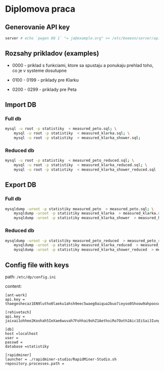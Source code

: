 # Diplomova praca

## Generovanie API key

```bash
server # echo `pwgen 80 1` "= ja@example.org" >> /etc/beeeon/server/apikeys.properties
```

## Rozsahy prikladov (examples)

* 0000 - priklad s funkciami, ktore sa spustaju a ponukaju prehlad toho, co je v systeme dosutupne

* 0100 - 0199 - priklady pre Klarku

* 0200 - 0299 - priklady pre Peta

## Import DB

### Full db

```bash
mysql -u root -p statistiky  < measured_peto.sql; \
	mysql -u root -p statistiky  < measured_klarka.sql; \
	mysql -u root -p statistiky  < measured_klarka_shower.sql;
```

### Reduced db

```bash
mysql -u root -p statistiky  < measured_peto_reduced.sql; \
	mysql -u root -p statistiky  < measured_klarka_reduced.sql; \
	mysql -u root -p statistiky  < measured_klarka_shower_reduced.sql
```

## Export DB

### Full db

```bash
mysqldump -uroot -p statistiky measured_peto  > measured_peto.sql; \
	mysqldump -uroot -p statistiky measured_klarka  > measured_klarka.sql; \
	mysqldump -uroot -p statistiky measured_klarka_shower  > measured_klarka_shower.sql
```

### Reduced db

```bash
mysqldump -uroot -p statistiky measured_peto_reduced  > measured_peto_reduced.sql; \
	mysqldump -uroot -p statistiky measured_klarka_reduced  > measured_klarka_reduced.sql; \
	mysqldump -uroot -p statistiky measured_klarka_shower_reduced  > measured_klarka_shower_reduced.sql
```

## Config file with keys

path: `/etc/dp/config.ini`

content:
```
[ant-work]
api.key = thaegeshecaz1EN9lutho0laeku1ahsh9eec5waeg0aiqua2buo7ieyoo0Shoow9ahpoosomie0weiqu

[rehivetech]
api.key = jaixai1ohhee2Koohah5IeXae6wuvah7Fohhai9ohZ1AethoiRo7Ooth2Aic1EiSai3Iung6wai4Ahng

[db]
host =localhost
user =
passwd =
database =statistiky

[rapidminer]
launcher = ./rapidminer-studio/RapidMiner-Studio.sh
repository.processes.path =
```
